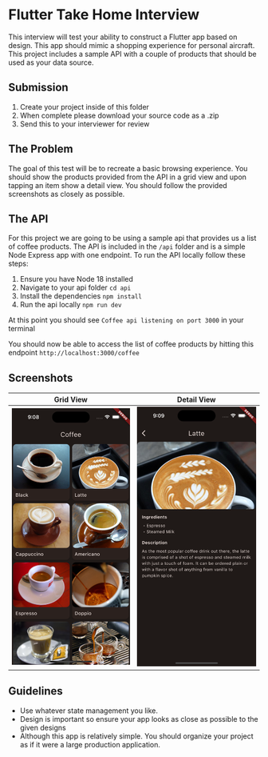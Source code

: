 # Flutter Take Home Interview
This interview will test your ability to construct a Flutter app based on design. This app should mimic a shopping experience for personal aircraft. This project includes a sample API with a couple of products that should be used as your data source.

## Submission
1. Create your project inside of this folder
2. When complete please download your source code as a .zip
3. Send this to your interviewer for review

## The Problem
The goal of this test will be to recreate a basic browsing experience. You should show the products provided from the API in a grid view and upon tapping an item show a detail view. You should follow the provided screenshots as closely as possible.

## The API
For this project we are going to be using a sample api that provides us a list of coffee products. The API is included in the `/api` folder and is a simple Node Express app with one endpoint. To run the API locally follow these steps:
1. Ensure you have Node 18 installed
2. Navigate to your api folder `cd api`
3. Install the dependencies `npm install`
4. Run the api locally `npm run dev`

At this point you should see `Coffee api listening on port 3000` in your terminal

You should now be able to access the list of coffee products by hitting this endpoint `http://localhost:3000/coffee`

## Screenshots
Grid View | Detail View
:--------:|:------------:
![grid_view](./screenshots/grid_view.png) | ![detail_view](./screenshots/detail_view.png)

## Guidelines
- Use whatever state management you like.
- Design is important so ensure your app looks as close as possible to the given designs
- Although this app is relatively simple. You should organize your project as if it were a large production application.